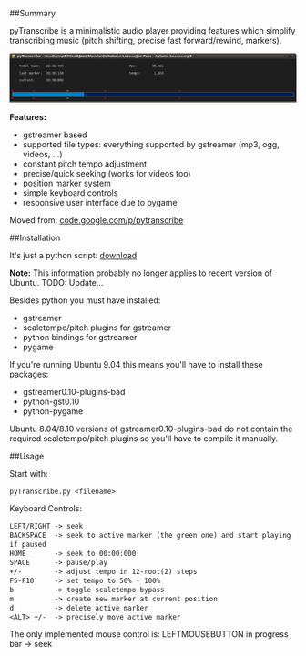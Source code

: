 ##Summary

pyTranscribe is a minimalistic audio player providing features which simplify transcribing music (pitch shifting, precise fast forward/rewind, markers). 

![image](screenshot.jpg)


**Features:**

- gstreamer based
- supported file types: everything supported by gstreamer (mp3, ogg, videos, ...)
- constant pitch tempo adjustment
- precise/quick seeking (works for videos too)
- position marker system
- simple keyboard controls
- responsive user interface due to pygame 

Moved from: [code.google.com/p/pytranscribe](code.google.com/p/pytranscribe)


##Installation

It's just a python script: [download](https://raw.githubusercontent.com/bluenote10/pytranscribe/master/pyTranscribe.py)

**Note:** This information probably no longer applies to recent version of Ubuntu. TODO: Update...

Besides python you must have installed:

- gstreamer
- scaletempo/pitch plugins for gstreamer
- python bindings for gstreamer
- pygame 

If you're running Ubuntu 9.04 this means you'll have to install these packages:

- gstreamer0.10-plugins-bad
- python-gst0.10
- python-pygame 

Ubuntu 8.04/8.10 versions of gstreamer0.10-plugins-bad do not contain the required scaletempo/pitch plugins so you'll have to compile it manually.


##Usage

Start with:

    pyTranscribe.py <filename>

Keyboard Controls:

    LEFT/RIGHT -> seek
    BACKSPACE  -> seek to active marker (the green one) and start playing if paused
    HOME       -> seek to 00:00:000
    SPACE      -> pause/play
    +/-        -> adjust tempo in 12-root(2) steps
    F5-F10     -> set tempo to 50% - 100%
    b          -> toggle scaletempo bypass
    m          -> create new marker at current position
    d          -> delete active marker
    <ALT> +/-  -> precisely move active marker
 
The only implemented mouse control is: LEFTMOUSEBUTTON in progress bar -> seek


